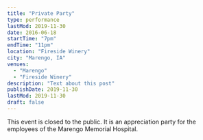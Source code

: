 ```yaml
---
title: "Private Party"
type: performance
lastMod: 2019-11-30
date: 2016-06-18
startTime: "7pm"
endTime: "11pm"
location: "Fireside Winery"
city: "Marengo, IA"
venues:
  - "Marengo"
  - "Fireside Winery"
description: "Text about this post"
publishDate: 2019-11-30
lastMod: 2019-11-30
draft: false
---
```


This event is closed to the public. It is an appreciation party for the employees of the Marengo Memorial Hospital.

